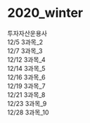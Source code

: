 # 2020_winter

투자자산운용사<br>
12/5 3과목_2<br>
12/7 3과목_3<br>
12/12 3과목_4<br>
12/14 3과목_5<br>
12/16 3과목_6<br>
12/19 3과목_7<br>
12/21 3과목_8<br>
12/23 3과목_9<br>
12/28 3과목_10<br>
